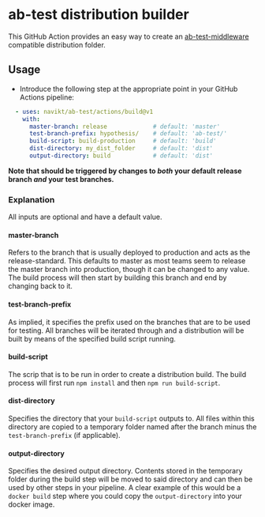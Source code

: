 # ab-test distribution builder

This GitHub Action provides an easy way to create an [ab-test-middleware](https://github.com/navikt/ab-test/tree/main/packages/ab-test-middleware)
compatible distribution folder. 

## Usage
- Introduce the following step at the appropriate point in your GitHub Actions pipeline:
```yaml
  - uses: navikt/ab-test/actions/build@v1
    with:
      master-branch: release             # default: 'master'
      test-branch-prefix: hypothesis/    # default: 'ab-test/'
      build-script: build-production     # default: 'build'
      dist-directory: my_dist_folder     # default: 'dist'
      output-directory: build            # default: 'dist'
```
**Note that should be triggered by changes to _both_ your default release branch
_and_ your test branches.**

### Explanation
All inputs are optional and have a default value. 

#### master-branch
Refers to the branch that is usually deployed to production and acts as the release-standard. 
This defaults to master as most teams seem to release the master branch into production, though
it can be changed to any value. The build process will then start by building this branch and end
by changing back to it. 

#### test-branch-prefix
As implied, it specifies the prefix used on the branches that are to be used for testing. 
All branches will be iterated through and a distribution will be built by means of the specified
build script running.

#### build-script
The scrip that is to be run in order to create a distribution build. The build process will
first run `npm install` and then `npm run build-script`.

#### dist-directory
Specifies the directory that your `build-script` outputs to. All files within this directory
are copied to a temporary folder named after the branch minus the `test-branch-prefix` (if applicable).

#### output-directory
Specifies the desired output directory. Contents stored in the temporary folder during the build
step will be moved to said directory and can then be used by other steps in your pipeline. A clear
example of this would be a `docker build` step where you could copy the `output-directory` into your
docker image.   
